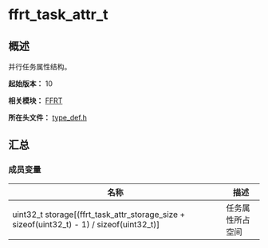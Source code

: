# ffrt_task_attr_t

<!--Kit: Function Flow Runtime Kit-->
<!--Subsystem: Resourceschedule-->
<!--Owner: @chuchihtung; @yanleo-->
<!--SE: @geoffrey_guo; @huangyouzhong-->
<!--TSE: @lotsof; @sunxuhao-->

## 概述

并行任务属性结构。

**起始版本：** 10

**相关模块：** [FFRT](capi-ffrt.md)

**所在头文件：** [type_def.h](capi-type-def-h.md)

## 汇总

### 成员变量

| 名称 | 描述 |
| -- | -- |
| uint32_t storage[(ffrt_task_attr_storage_size + sizeof(uint32_t) - 1) / sizeof(uint32_t)] | 任务属性所占空间 |




